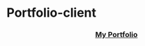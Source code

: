 # Portfolio-client

<div align="center">
  <h3><a target="_blank" href="https://Eishta.github.io/portfolio">My Portfolio</a></h3>
</div>
